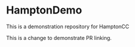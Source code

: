 # HamptonDemo
This is a demonstration repository for HamptonCC

This is a change to demonstrate PR linking.
